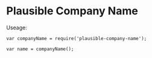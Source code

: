 # Plausible Company Name

Useage:

```
var companyName = require('plausible-company-name');

var name = companyName();
```